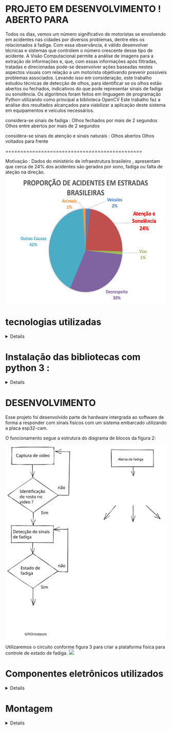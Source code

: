 PROJETO EM DESENVOLVIMENTO ! 
ABERTO PARA 
==============================================
Todos os dias, vemos um número significativo de motoristas se envolvendo em acidentes nas cidades por diversos problemas, dentre eles os relacionados à fadiga. Com essa observância, é válido desenvolver técnicas e sistemas que controlem o número crescente desse tipo de acidente. A Visão Computacional permite a análise de imagens para a extração de informações e, que, com essas informações após filtradas, tratadas e direcionadas pode-se desenvolver ações baseadas nestes aspectos visuais com relação a um motorista objetivando prevenir possíveis problemas associados. Levando isso em consideração, este trabalho estudou técnicas de detecção de olhos, para identificar se os olhos estão abertos ou fechados, indicativos do que pode representar sinais de fadiga ou sonolência. Os algoritmos foram feitos em linguagem de programação Python utilizando como principal a biblioteca OpenCV Este trabalho faz a análise dos resultados alcançados para viabilizar a aplicação deste sistema em equipamentos e veículos necessários.
 
considera-se sinais de fadiga :
Olhos fechados por mais de 2 segundos
Olhos entre abertos por mais de 2 segundos

considera-se sinais de atenção e sinais naturais :
Olhos abertos
Olhos voltados para frente


==============================================

 Motivação : 
 Dados do ministério de infraestrutura brasileiro , apresentam que cerca de 24% dos acidentes são gerados por sono, fadiga ou falta de ateção na direção.
 <img src="./assets/grafico.png" width="500px" height="400px">


# tecnologias utilizadas
<details>
 ✨Python 3.10.8
  OpenCV 4.6.0.66
  Dlib 19.24.0
  imutils 0.5.4
  face-recognition 1.3.0
  face-utils 0.1.0
  notify-run 0.0.15
  scipy 1.9.3
 </details>

 # Instalação das bibliotecas com python 3 :
  
  <details>
  command : 
 
       > pip3 install imutils opencv-python dlib multiprocessing scipy notify-run playsound

   ⚠ Atenção ⚠ Caso o comando acima não instale alguma das bibliotecas necessarias, faça a instalação previa da lib cmake com o comando :
      
       > pip3 install cmake 
 
</details>


# DESENVOLVIMENTO
Esse projeto foi desenvolvido parte de hardware intergrada ao software de forma a responder com sinais fisicos com um sistema embarcado utilizando a placa esp32-cam.

O funcionamento segue a estrutura do diagrama de blocos da figura 2:

<img src="./assets/diagramaDeBloco.svg">



Utilizaremos o circuito conforme figura 3 para criar a plataforma fisíca para controle de estado de fadiga. 
<img src="./assets/Esquemático.svg">


 # Componentes eletrônicos utilizados
 
 <details>
 🍪Esp32-cam :
 <img src="./assets/esp32" width="100px" height="100px"/>
 
 🍪Conversor FTDI serial/usb RS232 :
  <img src="./assets/conversor" width="100px" height="100px"/>
 
 🍪Motor Ak280 12VDC 89ma :
  <img src="./assets/motorAk280" width="100px" height="100px"/>

 🍪Bateria 3150mAh 3,6V :
  <img src="./assets/bateria" width="100px" height="100px"/>

 🍪Led 5mm 2V :
  <img src="./assets/led" width="100px" height="100px"/>

 🍪Modulo rele 5VDC 1 canal :
 <img src="./assets/rele" width="100px" height="100px"/>

 </details>
 
 # Montagem
 
 <details>
  <img src="./assets/montagem" width="100px" height="100px"/>

 </details>
